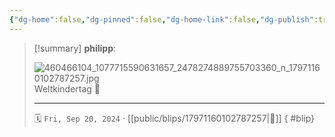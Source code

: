```yaml
---
{"dg-home":false,"dg-pinned":false,"dg-home-link":false,"dg-publish":true,"type":"blip","disabled rules":["yaml-title","yaml-title-alias","file-name-heading"],"title":"philipp on instagram @ 2024-09-20","created-date":"2024-09-20T06:11:00","updated-date":"2025-05-02T17:43:08","dg-path":"blips/17971160102787257.md","permalink":"/blips/17971160102787257/","dgPassFrontmatter":true,"created":"2024-09-20T06:11:00","updated":"2025-05-02T17:43:08"}
---
```


> [!summary] **philipp**:
>
> ![460466104_1077715590631657_2478274889755703360_n_17971160102787257.jpg](/img/user/attachments/460466104_1077715590631657_2478274889755703360_n_17971160102787257.jpg)
> Weltkindertag 🥰
> - - -
>
> 🗓️ `Fri, Sep 20, 2024` · [[public/blips/17971160102787257\|🔗]]
{ #blip}

